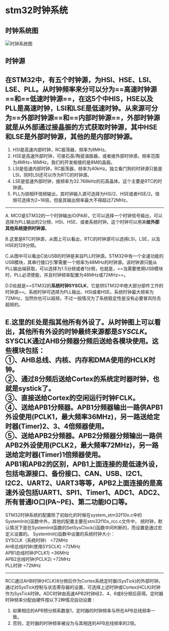# stm32时钟系统
## 时钟系统图
![时钟系统图](http://note.youdao.com/yws/public/resource/3bd5b0854dfbb54fdd612cf89dfacb2c/xmlnote/8F49A09DC5C04DC793D618FF8FBF4457/1807)   
## 时钟源
在STM32中，有五个时钟源，为HSI、HSE、LSI、LSE、PLL。从时钟频率来分可以分为==高速时钟源==和==低速时钟源==，在这5个中HIS，HSE以及PLL是高速时钟，LSI和LSE是低速时钟。从来源可分为==外部时钟源==和==内部时钟源==，外部时钟源就是从外部通过接晶振的方式获取时钟源，其中HSE和LSE是外部时钟源，其他的是内部时钟源。   
---
1. HSI是高速内部时钟，RC振荡器，频率为8MHz。 
2. HSE是高速外部时钟，可接石英/陶瓷谐振器，或者接外部时钟源，频率范围为4MHz~16MHz。我们的开发板接的是8M的晶振。 
3. LSI是低速内部时钟，RC振荡器，频率为40kHz。独立看门狗的时钟源只能是LSI，同时LSI还可以作为RTC的时钟源。 
4. LSE是低速外部时钟，接频率为32.768kHz的石英晶体。这个主要是RTC的时钟源。 
5. PLL为锁相环倍频输出，其时钟输入源可选择为HSI/2、HSE或者HSE/2。倍频可选择为2~16倍，但是其输出频率最大不得超过72MHz。     
---

A.  MCO是STM32的一个时钟输出IO(PA8)，它可以选择一个时钟信号输出，可以选择为PLL输出的2分频、HSI、HSE、或者系统时钟。这个时钟可以用来**给外部其他系统提供时钟源**。 

B.这里是RTC时钟源，从图上可以看出，RTC的时钟源可以选择LSI，LSE，以及HSE的128分频。 

C.从图中可以看出C处USB的时钟是来自PLL时钟源。STM32中有一个全速功能的USB模块，其串行接口引擎需要一个频率为48MHz的时钟源。该时钟源只能从PLL输出端获取，可以选择为1.5分频或者1分频，也就是，==当需要使用USB模块时，PLL必须使能，并且时钟频率配置为48MHz或72MHz==。 

D.D处就是==STM32的**系统时钟SYSCLK**，它是供STM32中绝大部分部件工作的时钟源==。系统时钟可选择为PLL输出、HSI或者HSE。系统时钟最大频率为72MHz，当然你也可以超频，不过一般情况为了系统稳定性是没有必要冒风险去超频的。  

E.这里的E处是指其他所有外设了。从时钟图上可以看出，其他所有外设的时钟最终来源都是***SYSCLK***。SYSCLK通过AHB分频器分频后送给各模块使用。这些模块包括：  
 ①、AHB总线、内核、内存和DMA使用的HCLK时钟。       
 ②、通过8分频后送给Cortex的系统定时器时钟，也就是systick了。     
 ③、直接送给Cortex的空闲运行时钟FCLK。     
 ④、送给APB1分频器。APB1分频器输出一路供APB1外设使用(PCLK1，最大频率36MHz)，另一路送给定时器(Timer)2、3、4倍频器使用。       
 ⑤、送给APB2分频器。APB2分频器分频输出一路供APB2外设使用(PCLK2，最大频率72MHz)，另一路送给定时器(Timer)1倍频器使用。                   
 APB1和APB2的区别，APB1上面连接的是低速外设，包括电源接口、备份接口、CAN、USB、I2C1、I2C2、UART2、UART3等等，APB2上面连接的是高速外设包括UART1、SPI1、Timer1、ADC1、ADC2、所有普通IO口(PA~PE)、第二功能IO口等。   
 ---
STM32时钟系统的配置除了初始化的时候在system_stm32f10x.c中的SystemInit()函数中外，其他的配置主要在stm32f10x_rcc.c文件中，
 统时钟，默认情况下是在SystemInit函数的SetSysClock()函数中间判断的，而设置是通过宏定义设置的。
 SystemInit()函数中设置的系统时钟大小：   
 SYSCLK（系统时钟）        =72MHz         
 AHB总线时钟(使用SYSCLK)      =72MHz          
 APB1总线时钟(PCLK1)         =36MHz       
 APB2总线时钟(PCLK2)         =72MHz                 
 PLL时钟                   =72MHz        
 
 ---
 RCC通过AHB时钟(HCLK)8分频后作为Cortex系统定时器(SysTick)的外部时钟。通过对SysTick控制与状态寄存器的设置，可选择上述时钟或Cortex(HCLK)时钟作为SysTick时钟。ADC时钟由高速APB2时钟经2、4、6或8分频后获得。定时器时钟频率分配由硬件按以下2种情况自动设置：   
 1. 如果相应的APB预分频系数是1，定时器的时钟频率与所在APB总线频率一致。  
 2. 否则，定时器的时钟频率被设为与其相连的APB总线频率的2倍。    

 
